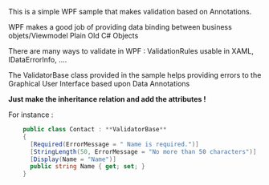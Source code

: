 This is a simple WPF sample that makes validation based on Annotations.

WPF makes a good job of providing data binding between business objets/Viewmodel Plain Old C# Objects

There are many ways to validate in WPF : ValidationRules usable in XAML, IDataErrorInfo, ....

The ValidatorBase class provided in the sample helps providing errors to the Graphical User Interface based upon Data Annotations

**Just make the inheritance relation and add the attributes !**

For instance :

```csharp
    public class Contact : **ValidatorBase**
    {
      [Required(ErrorMessage = " Name is required.")]
      [StringLength(50, ErrorMessage = "No more than 50 characters")]
      [Display(Name = "Name")]
      public string Name { get; set; }
	}
```
	
	

	
	